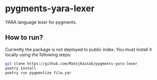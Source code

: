 # pygments-yara-lexer
YARA language lexer for pygments.

## How to run?

Currently the package is not deployed to public index. You must install it
locally using the following steps:

```bash
git clone https://github.com/MatejKastak/pygments-yara-lexer
poetry install
poetry run pygmentize file.yar
```
